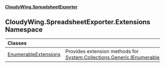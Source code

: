 #### [CloudyWing.SpreadsheetExporter](index.md 'index')

## CloudyWing.SpreadsheetExporter.Extensions Namespace

| Classes | |
| :--- | :--- |
| [EnumerableExtensions](CloudyWing.SpreadsheetExporter.Extensions.EnumerableExtensions.md 'CloudyWing.SpreadsheetExporter.Extensions.EnumerableExtensions') | Provides extension methods for [System.Collections.Generic.IEnumerable&lt;&gt;](https://docs.microsoft.com/en-us/dotnet/api/System.Collections.Generic.IEnumerable-1 'System.Collections.Generic.IEnumerable`1'). |
